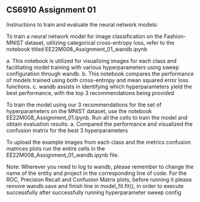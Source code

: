 CS6910 Assignment 01
----
Instructions to train and evaluate the neural network models:

To train a neural network model for image classification on the Fashion-MNIST dataset, utilizing categorical cross-entropy loss, refer to the notebook titled EE22M008_Assignment_01_wandb.ipynb

a. This notebook is utilized for visualizing images for each class and facilitating model training with various hyperparameters using sweep configuration through wandb.
b. This notebook compares the performance of models trained using both cross-entropy and mean squared error loss functions.
c. wandb assists in identifying which hyperparameters yield the best performance, with the top 3 recommendations being provided 

To train the model using our 3 recommendations for the set of hyperparameters on the MNIST dataset, use the notebook EE22M008_Assignment_01.ipynb. Run all the cells to train the model and obtain evaluation results.
a. Compared the performance and visualized the confusion matrix for the best 3 hyperparameters

To upload the example images from each class and the metrics confusion matrices plots run the entire cells in the  EE22M008_Assignment_01_wandb.ipynb file.

Note: Wherever you need to log to wandb, please remember to change the name of the entity and project in the corresponding line of code. For the ROC, Precision Recall and Confusion Matrix plots, before running it please remove wandb.save and finish line in model_fit.fit(), in order to execute successfully after successfully running hyperparameter sweep config

